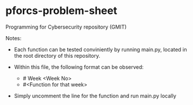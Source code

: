 # pforcs-problem-sheet
Programming for Cybersecurity repository (GMIT)

Notes:

* Each function can be tested conviniently by running main.py, located in the root directory of this repository.
* Within this file, the following format can be observed:

    - \# Week \<Week No\>
    - \#\<Function for that week\>

* Simply uncomment the line for the function and run main.py locally
  
